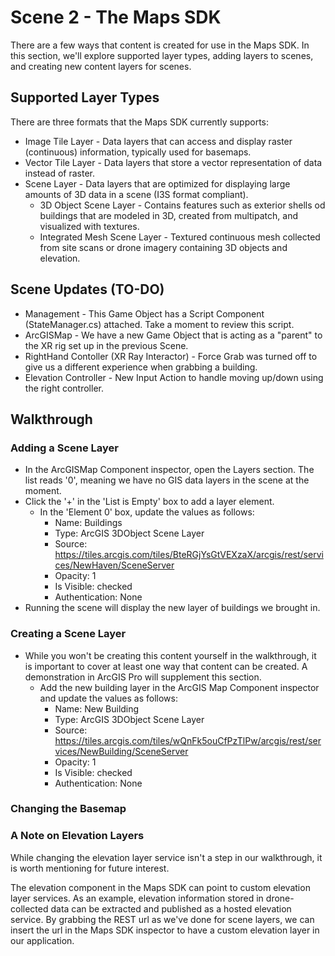 # Scene 2 - The Maps SDK

There are a few ways that content is created for use in the Maps SDK. In this section, we'll explore supported layer types, adding layers to scenes, and creating new content layers for scenes.

## Supported Layer Types
There are three formats that the Maps SDK currently supports:
* Image Tile Layer - Data layers that can access and display raster (continuous) information, typically used for basemaps.
* Vector Tile Layer - Data layers that store a vector representation of data instead of raster.
* Scene Layer - Data layers that are optimized for displaying large amounts of 3D data in a scene (I3S format compliant).
    * 3D Object Scene Layer - Contains features such as exterior shells od buildings that are modeled in 3D, created from multipatch, and visualized with textures.
    * Integrated Mesh Scene Layer - Textured continuous mesh collected from site scans or drone imagery containing 3D objects and elevation.

## Scene Updates (TO-DO)

* Management - This Game Object has a Script Component (StateManager.cs) attached. Take a moment to review this script. 
* ArcGISMap - We have a new Game Object that is acting as a "parent" to the XR rig set up in the previous Scene.
* RightHand Contoller (XR Ray Interactor) - Force Grab was turned off to give us a different experience when grabbing a building.
* Elevation Controller - New Input Action to handle moving up/down using the right controller.

## Walkthrough
### Adding a Scene Layer
* In the ArcGISMap Component inspector, open the Layers section. The list reads '0', meaning we have no GIS data layers in the scene at the moment.
* Click the '+' in the 'List is Empty' box to add a layer element.
   * In the 'Element 0' box, update the values as follows:
      * Name: Buildings
      * Type: ArcGIS 3DObject Scene Layer
      * Source: https://tiles.arcgis.com/tiles/BteRGjYsGtVEXzaX/arcgis/rest/services/NewHaven/SceneServer
      * Opacity: 1
      * Is Visible: checked
      * Authentication: None
* Running the scene will display the new layer of buildings we brought in.

### Creating a Scene Layer
* While you won't be creating this content yourself in the walkthrough, it is important to cover at least one way that content can be created. A demonstration in ArcGIS Pro will supplement this section.
   * Add the new building layer in the ArcGIS Map Component inspector and update the values as follows:
      * Name: New Building
      * Type: ArcGIS 3DObject Scene Layer
      * Source: https://tiles.arcgis.com/tiles/wQnFk5ouCfPzTlPw/arcgis/rest/services/NewBuilding/SceneServer
      * Opacity: 1
      * Is Visible: checked
      * Authentication: None

### Changing the Basemap

### A Note on Elevation Layers

While changing the elevation layer service isn't a step in our walkthrough, it is worth mentioning for future interest. 

The elevation component in the Maps SDK can point to custom elevation layer services. As an example, elevation information stored in drone-collected data can be extracted and published as a hosted elevation service. By grabbing the REST url as we've done for scene layers, we can insert the url in the Maps SDK inspector to have a custom elevation layer in our application.
